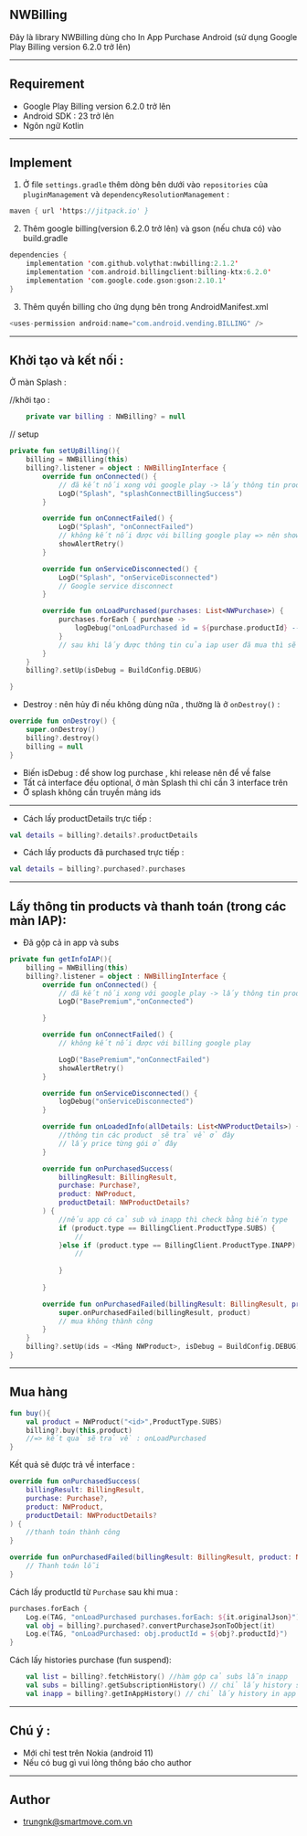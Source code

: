 
## NWBilling
Đây là library NWBilling dùng cho In App Purchase Android (sử dụng Google Play Billing version 6.2.0 trở lên)

--- 
## Requirement
- Google Play Billing version 6.2.0 trở lên 
- Android SDK : 23 trở lên 
- Ngôn ngữ Kotlin

---

## Implement 

1. Ở file `settings.gradle` thêm dòng bên dưới vào `repositories` của `pluginManagement` và `dependencyResolutionManagement` : 

```kotlin
maven { url 'https://jitpack.io' }
```

2. Thêm google billing(version 6.2.0 trở lên) và gson (nếu chưa có) vào build.gradle  

```kotlin
dependencies {
    implementation 'com.github.volythat:nwbilling:2.1.2'
    implementation 'com.android.billingclient:billing-ktx:6.2.0'
    implementation 'com.google.code.gson:gson:2.10.1'
}
```

3. Thêm quyền billing cho ứng dụng bên trong AndroidManifest.xml

```kotlin
<uses-permission android:name="com.android.vending.BILLING" />
```

---
## Khởi tạo và kết nối : 
Ở màn Splash  :

//khởi tạo :

```kotlin
    private var billing : NWBilling? = null 
```

// setup 
```kotlin
private fun setUpBilling(){
    billing = NWBilling(this)
    billing?.listener = object : NWBillingInterface {
        override fun onConnected() {
            // đã kết nối xong với google play -> lấy thông tin products
            LogD("Splash", "splashConnectBillingSuccess")
        }

        override fun onConnectFailed() {
            LogD("Splash", "onConnectFailed")
            // không kết nối được với billing google play => nên show alert retry 
            showAlertRetry()
        }

        override fun onServiceDisconnected() {
            LogD("Splash", "onServiceDisconnected")
            // Google service disconnect
        }

        override fun onLoadPurchased(purchases: List<NWPurchase>) {
            purchases.forEach { purchase ->
                logDebug("onLoadPurchased id = ${purchase.productId} -- price = ${purchase.orderId}")
            }
            // sau khi lấy được thông tin của iap user đã mua thì sẽ được trả về ở đây 
        }
    }
    billing?.setUp(isDebug = BuildConfig.DEBUG)

}
```

- Destroy : nên hủy đi nếu không dùng nữa , thường là ở `onDestroy()` :

```kotlin
override fun onDestroy() {
    super.onDestroy()
    billing?.destroy()
    billing = null
}
```

- Biến isDebug : để show log purchase , khi release nên để về false 
- Tất cả interface đều optional, ở màn Splash thì chỉ cần 3 interface trên 
- Ở splash không cần truyền mảng ids 

--- 
- Cách lấy productDetails trực tiếp : 

```kotlin
val details = billing?.details?.productDetails
```

- Cách lấy products đã purchased trực tiếp :

```kotlin
val details = billing?.purchased?.purchases
```

---
## Lấy thông tin products và thanh toán (trong các màn IAP):

- Đã gộp cả in app và subs

```kotlin 
private fun getInfoIAP(){
    billing = NWBilling(this)
    billing?.listener = object : NWBillingInterface {
        override fun onConnected() {
            // đã kết nối xong với google play -> lấy thông tin products
            LogD("BasePremium","onConnected")

        }

        override fun onConnectFailed() {
            // không kết nối được với billing google play

            LogD("BasePremium","onConnectFailed")
            showAlertRetry()
        }

        override fun onServiceDisconnected() {
            logDebug("onServiceDisconnected")
        }

        override fun onLoadedInfo(allDetails: List<NWProductDetails>) {
            //thông tin các product  sẽ trả về ở đây
            // lấy price từng gói ở đây 
        }

        override fun onPurchasedSuccess(
            billingResult: BillingResult,
            purchase: Purchase?,
            product: NWProduct,
            productDetail: NWProductDetails?
        ) {
            //nếu app có cả sub và inapp thì check bằng biến type 
            if (product.type == BillingClient.ProductType.SUBS) {
                // 
            }else if (product.type == BillingClient.ProductType.INAPP) {
                //
                
            }
            
        }

        override fun onPurchasedFailed(billingResult: BillingResult, product: NWProduct?) {
            super.onPurchasedFailed(billingResult, product)
            // mua không thành công 
        }
    }
    billing?.setUp(ids = <Mảng NWProduct>, isDebug = BuildConfig.DEBUG)
}
```

---

## Mua hàng

```kotlin
fun buy(){
    val product = NWProduct("<id>",ProductType.SUBS)
    billing?.buy(this,product)
    //=> kết quả sẽ trả về : onLoadPurchased
}

```
Kết quả sẽ được trả về interface : 

```kotlin
override fun onPurchasedSuccess(
    billingResult: BillingResult,
    purchase: Purchase?,
    product: NWProduct,
    productDetail: NWProductDetails?
) {
    //thanh toán thành công 
}

override fun onPurchasedFailed(billingResult: BillingResult, product: NWProduct?) {
    // Thanh toán lỗi 
}
```


Cách lấy productId từ `Purchase` sau khi mua : 

```kotlin 
purchases.forEach {
    Log.e(TAG, "onLoadPurchased purchases.forEach: ${it.originalJson}")
    val obj = billing?.purchased?.convertPurchaseJsonToObject(it)
    Log.e(TAG, "onLoadPurchased: obj.productId = ${obj?.productId}")
}
```

Cách lấy histories purchase (fun suspend): 

```kotlin 
    val list = billing?.fetchHistory() //hàm gộp cả subs lẫn inapp 
    val subs = billing?.getSubscriptionHistory() // chỉ lấy history subs 
    val inapp = billing?.getInAppHistory() // chỉ lấy history in app
```

---

## Chú ý : 
- Mới chỉ test trên Nokia (android 11) 
- Nếu có bug gì vui lòng thông báo cho author 

---
## Author 

- trungnk@smartmove.com.vn
